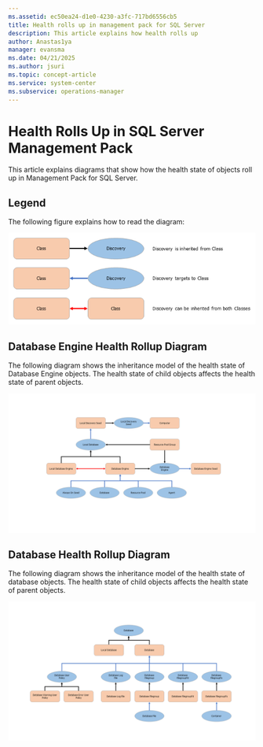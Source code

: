 ```yaml
---
ms.assetid: ec50ea24-d1e0-4230-a3fc-717bd6556cb5
title: Health rolls up in management pack for SQL Server
description: This article explains how health rolls up
author: Anastas1ya
manager: evansma
ms.date: 04/21/2025
ms.author: jsuri
ms.topic: concept-article
ms.service: system-center
ms.subservice: operations-manager
---
```


# Health Rolls Up in SQL Server Management Pack

This article explains diagrams that show how the health state of objects roll up in Management Pack for SQL Server.

## Legend

The following figure explains how to read the diagram:

![Illustration of the Legend.](./media/sql-server-management-pack/health-rolls-up-legend.png)

## Database Engine Health Rollup Diagram

The following diagram shows the inheritance model of the health state of Database Engine objects. The health state of child objects affects the health state of parent objects.

![The Health diagram.](./media/sql-server-management-pack/health-rollup-diagram.png)

## Database Health Rollup Diagram

The following diagram shows the inheritance model of the health state of database objects. The health state of child objects affects the health state of parent objects.

![The Database diagram.](./media/sql-server-management-pack/database-health-rollup-diagram.png)
